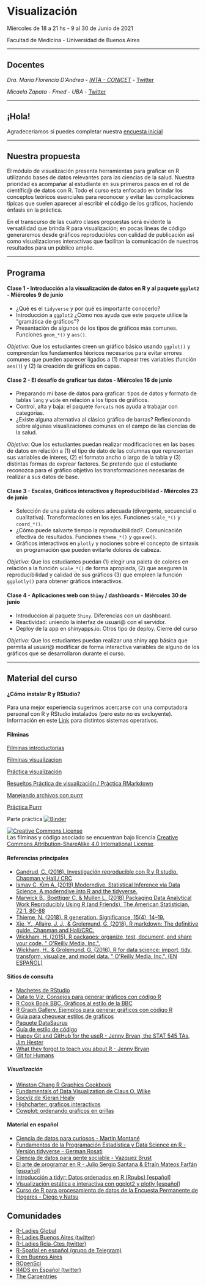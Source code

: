 # Visualización 
Miércoles de 18 a 21 hs - 9 al 30 de Junio de 2021

Facultad de Medicina - Universidad de Buenos Aires

----------
## Docentes

_Dra. Maria Florencia D'Andrea - [INTA - CONICET](https://flor14.github.io/online-cv-es/)_ - 
<a href="https://twitter.com/cantoflor_87" class="twitter-follow-button" data-show-count="false">Twitter</a>

_Micaela Zapata_ - _Fmed - UBA_ - 
<a href="https://twitter.com/" class="twitter-follow-button" data-show-count="false">Twitter</a>

----------

## ¡Hola!

Agradeceriamos si puedes completar nuestra [encuesta inicial]()

----------

## Nuestra propuesta

El módulo de visualización presenta herramientas para graficar en R utilizando bases de datos relevantes para las ciencias de la salud. Nuestra prioridad es acompañar al estudiante en sus primeros pasos en el rol de científic@ de datos con R. Todo el curso esta enfocado en brindar los conceptos teóricos esenciales para reconocer y evitar las complicaciones típicas que suelen aparecer al escribir el código de los gráficos, haciendo énfasis en la práctica. 

En el transcurso de las cuatro clases propuestas será evidente la versatilidad que brinda R para visualización; en pocas líneas de código generaremos desde gráficos reproducibles con calidad de publicación así como visualizaciones interactivas que facilitan la comunicación de nuestros resultados para un público amplio.

----------

## Programa

#### Clase 1 - **Introducción a la visualización de datos en R y al paquete `ggplot2`** - Miércoles 9 de junio 
* ¿Qué es el `tidyverse` y por qué es importante conocerlo? 
* Introducción a `ggplot2` ¿Cómo nos ayuda que este paquete utilice la "gramática de gráficos"?
* Presentación de algunos de los tipos de gráficos más comunes. Funciones `geom_*()` y `aes()`.

*Objetivo*: Que los estudiantes creen un gráfico básico usando `ggplot()` y comprendan los fundamentos téoricos necesarios para evitar errores comunes que pueden aparecer ligados a (1) mapear tres variables (función `aes()`) y (2) la creación de gráficos en capas.

#### Clase 2 - **El desafío de graficar tus datos** - Miércoles 16 de junio 
* Preparando mi base de datos para graficar: tipos de datos y formato de tablas `long` y `wide` en relación a los tipos de gráficos.
* Control, alta y baja: el paquete `forcats` nos ayuda a trabajar con categorias.
* ¿Existe alguna alternativa al clásico gráfico de barras? Reflexionando sobre algunas visualizaciones comunes en el campo de las ciencias de la salud.

*Objetivo*: Que los estudiantes puedan realizar modificaciones en las bases de datos en relación a (1) el tipo de dato de las columnas que representan sus variables de interes, (2) el formato ancho o largo de la tabla y (3) distintas formas de exprear factores. Se pretende que el estudiante reconozca para el gráfico objetivo las transformaciones necesarias de realizar a sus datos de base.

#### Clase 3 - **Escalas, Gráficos interactivos y Reproducibilidad** - Miércoles 23 de junio 
* Selección de una paleta de colores adecuada (divergente, secuencial o cualitativa). Transformaciones en los ejes. Funciones `scale_*()` y `coord_*()`.
* ¿Cómo puede salvarte tiempo la reproducibilidad?. Comunicación efectiva de resultados. Funciones `theme_*()` y `ggsave()`.
* Gráficos interactivos en `plotly` y nociones sobre el concepto de sintaxis en programación que pueden evitarte dolores de cabeza.

*Objetivo*: Que los estudiantes puedan (1) elegir una paleta de colores en relación a la función `scale_*()` de forma apropiada, (2) que aseguren la reproducibilidad y calidad de sus gráficos (3) que empleen la función `ggplotly()` para obtener gráficos interactivos.
 
#### Clase 4 - **Aplicaciones web con `Shiny` / dashboards** - Miércoles 30 de junio 
* Introduccion al paquete `Shiny`. Diferencias con un dashboard. 
* Reactividad: uniendo la interfaz de usuari@ con el servidor.
* Deploy de la app en shinyapps.io. Otros tipo de deploy.
Cierre del curso 

*Objetivo*: Que los estudiantes puedan realizar una shiny app básica que permita al usuari@ modificar de forma interactiva variables de alguno de los gráficos que se desarrollaron durante el curso.

----------

## Material del curso
#### ¿Cómo instalar R y RStudio? 
 Para una mejor experiencia sugerimos acercarse con una computadora personal con R y RStudio instalados (pero esto no es excluyente). Información en este [Link](https://github.com/pachamaltese/tutoriales/blob/master/2019-04-24-instalar-r.md) para distintos sistemas operativos.
 
#### Filminas

[Filminas introductorias](https://flor14.github.io/intro_r/intro_r.html) 

[Filminas visualizacion](https://flor14.github.io/visualizacion_2020/visualizacion#1) 

[Práctica visualización](https://flor14.github.io/Curso_r_unne_2020/practica_vis_funciona.html)

[Resueltos Práctica de visualización / Práctica RMarkdown](https://github.com/flor14/Curso_r_unne_2020/blob/master/practica_vis_funciona.Rmd)

[Manejando archivos con purrr](https://docs.google.com/presentation/d/10grHphosFSbLWmF29tS1kiCguiisBvb0RrsnQu1omGs/edit?usp=sharing)

[Práctica Purrr](https://drive.google.com/open?id=1_Ej1bQCWNOZaSX31vVhFBt8gPlTtugeP)

Parte práctica [![Binder](https://mybinder.org/badge_logo.svg)]()

<a rel="license" href="https://creativecommons.org/licenses/by-sa/4.0/deed.es_ES"><img alt="Creative Commons License" style="border-width:0" src="https://i.creativecommons.org/l/by-sa/4.0/88x31.png" /></a><br /> Las filminas y código asociado se encuentran bajo licencia <a rel="license" href="https://creativecommons.org/licenses/by-sa/4.0/deed.es_ES">Creative Commons Attribution-ShareAlike 4.0 International License</a>.

#### Referencias principales

* [Gandrud, C. (2016). Investigación reproducible con R y R studio. Chapman y Hall / CRC](https://github.com/christophergandrud/Rep-Res-Book)
* [Ismay C, Kim A. (2019) Moderndive. Statistical Inference via Data Science. A moderndive into R and the tidyverse.](https://moderndive.com/)
* [Marwick B.,  Boettiger C. & Mullen L. (2018) Packaging Data  Analytical Work Reproducibly Using R (and Friends), The American Statistician, 72:1, 80-88](https://www.tandfonline.com/doi/full/10.1080/00031305.2017.1375986)
* [Thieme, N. (2018). R generation. Significance, 15(4), 14–19. 
](https://rss.onlinelibrary.wiley.com/doi/10.1111/j.1740-9713.2018.01169.x)
* [Xie, Y., Allaire, J. J., & Grolemund, G. (2018). R markdown: The definitive guide. Chapman and Hall/CRC.](https://bookdown.org/yihui/rmarkdown/)
* [Wickham, H. (2015). R packages: organize, test, document, and share your code. " O'Reilly Media, Inc.".](http://r-pkgs.had.co.nz)
* [Wickham, H., & Grolemund, G. (2016). R for data science: import, tidy, transform, visualize, and model data. " O'Reilly Media, Inc.". (EN ESPAÑOL)](https://es.r4ds.hadley.nz/)

#### Sitios de consulta

* [Machetes de RStudio](https://www.rstudio.com/resources/cheatsheets/)
* [Data to Viz. Consejos para generar gráficos con código R](https://www.data-to-viz.com/) 
* [R Cook Book BBC. Gráficos al estilo de la BBC](https://bbc.github.io/rcookbook) 
* [R Graph Gallery. Ejemplos para generar gráficos con código R](https://www.r-graph-gallery.com/) 
* [Guía para chequear estilos de gráficos](https://datavizchecklist.stephanieevergreen.com/assets/DataVizChecklist_Feb2018.pdf)
* [Paquete DataSaurus](https://cran.r-project.org/web/packages/datasauRus/vignettes/Datasaurus.html) 
* [Guía de estilo de código](https://style.tidyverse.org/)
* [Happy Git and GitHub for the useR - Jenny Bryan, the STAT 545 TAs, Jim Hester](https://happygitwithr.com/)
* [What they forgot to teach you about R - Jenny Bryan](https://whattheyforgot.org/)
* [Git for Humans](https://speakerdeck.com/alicebartlett/git-for-humans)

##### Visualización

* [Winston Chang R Graphics Cookbook](http://www.cookbook-r.com/)
* [Fundamentals of Data Visualization de Claus O. Wilke](https://serialmentor.com/dataviz/)
* [Socviz de Kieran Healy](https://socviz.co/)
* [Highcharter: graficos interactivos](http://jkunst.com/highcharter/)
* [Cowplot: ordenando graficos en grillas](https://wilkelab.org/cowplot/articles/plot_grid.html)

#### Material en español
* [Ciencia de datos para curiosos - Martín Montané](https://bookdown.org/martinmontaneb/CienciaDeDatos/)
* [Fundamentos de la Programación Estadística y Data Science en R - Versión tidyverse - German Rosati](https://github.com/gefero/tidy_fund_prog_r)
* [Ciencia de datos para gente sociable - Vazquez Brust](https://bitsandbricks.github.io/ciencia_de_datos_gente_sociable/)
* [El arte de programar en R - Julio Sergio Santana & Efraín Mateos Farfán [español]](http://bit.ly/2N2Y1Y8)
* [Introducción a tidyr: Datos ordenados en R (Rpubs) [español]](http://bit.ly/2AaWV9T)
* [Visualización estática e interactiva con ggplot2 y plotly [español]]( http://bit.ly/2xI2dqH)
* [Curso de R para procesamiento de datos de la Encuesta Permanente de Hogares - Diego y Natsu](https://diegokoz.github.io/Curso_R_EPH_clases/)

## Comunidades
 
 * [R-Ladies Global](https://rladies.org/) 
 * [R-Ladies Buenos Aires (twitter)](https://twitter.com/rladiesba?lang=es) 
 * [R-Ladies Rcia-Ctes (twitter)](https://twitter.com/RLadies_rciacte) 
 * [R-Spatial en español (grupo de Telegram)](https://web.telegram.org/#/im?p=@rspatial_es)
 * [R en Buenos Aires](https://renbaires.github.io/)
 * [ROpenSci](https://ropensci.org/)
 * [R4DS en Español (twitter)](https://twitter.com/r4ds_es?lang=es)
 * [The Carpentries](https://carpentries.org/)
 





